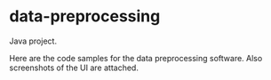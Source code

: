 # data-preprocessing
Java project.

Here are the code samples for the data preprocessing software. Also screenshots of the UI are attached.
